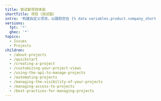 ```yaml
---
title: 尝试新项目体验
shortTitle: 项目（测试版）
intro: '构建自定义项目，以跟踪您在 {% data variables.product.company_short %} 中的工作。'
versions:
  fpt: '*'
  ghec: '*'
topics:
  - Issues
  - Projects
children:
  - /about-projects
  - /quickstart
  - /creating-a-project
  - /customizing-your-project-views
  - /using-the-api-to-manage-projects
  - /automating-projects
  - /managing-the-visibility-of-your-projects
  - /managing-access-to-projects
  - /best-practices-for-managing-projects
---
```


